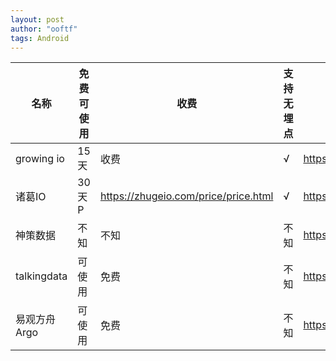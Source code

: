 ```yaml
---
layout: post
author: "ooftf"
tags: Android
---
```



|名称|免费可使用|收费|支持无埋点|地址|
|---|---|---|---|---|
|growing io|15天|收费|√|https://www.growingio.com/|
|诸葛IO|30天P|https://zhugeio.com/price/price.html|√|https://zhugeio.com/|
|神策数据|不知|不知|不知|https://www.sensorsdata.cn/terms/partner.html|
|talkingdata|可使用|免费|不知|https://www.talkingdata.com/products.jsp |
|易观方舟Argo|可使用|免费|不知| https://argo.analysys.cn/|